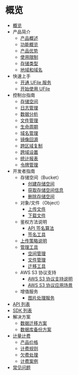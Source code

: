 
# 概览

* [概览](https://docs.ucloud.cn/ufile/README)
* 产品简介
    * [产品概述](https://docs.ucloud.cn/ufile/introduction/concept)
    * [功能概览](https://docs.ucloud.cn/ufile/introduction/functions)
    * [产品优势](https://docs.ucloud.cn/ufile/introduction/advantages)
    * [使用限制](https://docs.ucloud.cn/ufile/introduction/limit)
    * [存储类型](https://docs.ucloud.cn/ufile/introduction/storage_type)
    * [地域和域名](https://docs.ucloud.cn/ufile/introduction/region)
* 快速上手
    * [开通 UFile 服务](https://docs.ucloud.cn/ufile/quick/start_service)
    * [开始使用 UFile](https://docs.ucloud.cn/ufile/quick/quick_start)
* 控制台指南
    * [存储空间](https://docs.ucloud.cn/ufile/guide/space)
    * [日志管理](https://docs.ucloud.cn/ufile/guide/logging)
    * [数据分析](https://docs.ucloud.cn/ufile/guide/analyze)
    * [文件管理](https://docs.ucloud.cn/ufile/guide/management)
    * [生命周期](https://docs.ucloud.cn/ufile/guide/lifecycle)
    * [域名管理](https://docs.ucloud.cn/ufile/guide/domain)
    * [镜像回源](https://docs.ucloud.cn/ufile/guide/mirror)
    * [跨区域复制](https://docs.ucloud.cn/ufile/guide/multisite)
    * [跨域设置](https://docs.ucloud.cn/ufile/guide/cors)
    * [统计报表](https://docs.ucloud.cn/ufile/guide/dashboard)
    * [令牌管理](https://docs.ucloud.cn/ufile/guide/token)
* 开发者指南
    * 存储空间（Bucket）
        * [创建存储空间](https://docs.ucloud.cn/ufile/guide/bucket/devguide)
        * [获取存储空间信息](https://docs.ucloud.cn/ufile/guide/bucket/describe)
        * [删除存储空间](https://docs.ucloud.cn/ufile/guide/bucket/delete)
    * 对象/文件（Object）
        * [上传文件](https://docs.ucloud.cn/ufile/guide/file/put)
        * [下载文件](https://docs.ucloud.cn/ufile/guide/file/download)
    * 鉴权方法说明
        * [API 签名算法](https://docs.ucloud.cn/ufile/api/authorization)
        * [签名工具](https://docs.ucloud.cn/ufile/api/authorization-tool)
	* [上传策略说明](https://docs.ucloud.cn/ufile/putpolicy)
    * [管理工具](https://docs.ucloud.cn/ufile/tools/introduction)
        * [空间管理](https://docs.ucloud.cn/ufile/tools/tools/tools_bcket)
        * [文件管理](https://docs.ucloud.cn/ufile/tools/tools/tools_file)
        * [迁移工具](https://docs.ucloud.cn/ufile/tools/tools/ufile_import)
    * AWS S3 协议支持
        * [AWS S3 协议支持说明](https://docs.ucloud.cn/ufile/s3/s3_introduction)
        * [AWS S3 协议应用场景](https://docs.ucloud.cn/ufile/s3/s3_application)
    * 增值服务
        * [图片处理服务](https://docs.ucloud.cn/ufile/service/pic)
* [API 列表](https://docs.ucloud.cn/ufile/api_reference)
* [SDK 列表](https://docs.ucloud.cn/ufile/tools/sdk)
* 解决方案
    * [数据迁移方案](https://docs.ucloud.cn/ufile/solutions/remove)
    * [数据库备份方案](https://docs.ucloud.cn/ufile/solutions/backup)
* [计量计费](https://docs.ucloud.cn/ufile/bill/new)
    * [产品价格](https://docs.ucloud.cn/ufile/bill/billing)
    * [计费规则](https://docs.ucloud.cn/ufile/bill/directions)
    * [欠费处理](https://docs.ucloud.cn/ufile/bill/arrears)
    * [计费案例](https://docs.ucloud.cn/ufile/bill/case)
* [常见问题](https://docs.ucloud.cn/ufile/faq)
